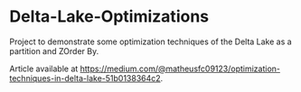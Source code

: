 # Delta-Lake-Optimizations

Project to demonstrate some optimization techniques of the Delta Lake as a partition and ZOrder By.

Article available at https://medium.com/@matheusfc09123/optimization-techniques-in-delta-lake-51b0138364c2.
